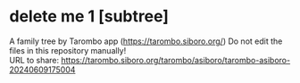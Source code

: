 # delete me 1 [subtree]
A family tree by Tarombo app (https://tarombo.siboro.org/) 
Do not edit the files in this repository manually!  
URL to share: https://tarombo.siboro.org/tarombo/asiboro/tarombo-asiboro-20240609175004